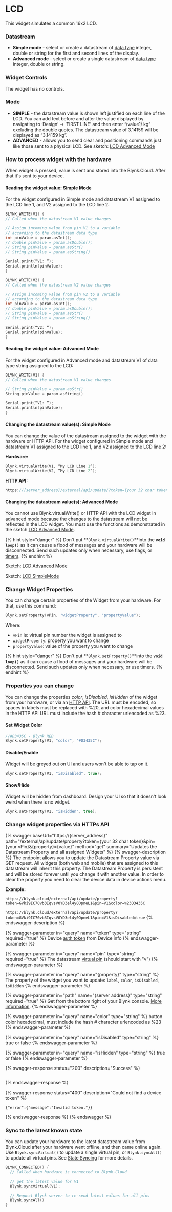 # LCD

This widget simulates a common 16x2 LCD.



### Datastream

* **Simple mode** - select or create a datastream of [data type](https://docs.blynk.io/en/blynk.console/templates/datastreams/datastreams-common-settings/data-type) integer, double or string for the first and second lines of the display.
* **Advanced mode** - select or create a single datastream of [data type](https://docs.blynk.io/en/blynk.console/templates/datastreams/datastreams-common-settings/data-type) integer, double or string.&#x20;

### Widget Controls

The widget has no controls.

### Mode

* **SIMPLE** - the datastream value is shown left justified on each line of the LCD. You can add text before and after the value displayed by navigating to ‘Design’ -> ‘FIRST LINE’ and then enter “/value1/ kg” excluding the double quotes. The datastream value of 3.14159 will be displayed as “3.14159 kg”. &#x20;
* **ADVANCED** - allows you to send clear and positioning commands just like those sent to a physical LCD. See sketch: [LCD Advanced Mode](https://github.com/blynkkk/blynk-library/blob/master/examples/Widgets/LCD/LCD\_AdvancedMode/LCD\_AdvancedMode.ino)



### How to process widget with the hardware

When widget is pressed, value is sent and stored into the Blynk.Cloud. After that it's sent to your device.

#### Reading the widget value: **Simple Mode**

For the widget configured in Simple mode and datastream V1 assigned to the LCD line 1, and V2 assigned to the LCD line 2:

```cpp
BLYNK_WRITE(V1) {
// Called when the datastream V1 value changes

// Assign incoming value from pin V1 to a variable
// according to the datastream data type
int pinValue = param.asInt(); 
// double pinValue = param.asDouble();
// String pinValue = param.asStr()
// String pinValue = param.asString()

Serial.print(“V1: “);
Serial.println(pinValue);
}

BLYNK_WRITE(V2) {
// Called when the datastream V2 value changes

// Assign incoming value from pin V2 to a variable
// according to the datastream data type
int pinValue = param.asInt(); 
// double pinValue = param.asDouble();
// String pinValue = param.asStr()
// String pinValue = param.asString()

Serial.print(“V2: “);
Serial.println(pinValue);
}
```

#### Reading the widget value: **Advanced Mode**

For the widget configured in Advanced mode and datastream V1 of data type string assigned to the LCD:

```cpp
BLYNK_WRITE(V1) {
// Called when the datastream V1 value changes

// String pinValue = param.asStr()
String pinValue = param.asString()

Serial.print(“V1: “);
Serial.println(pinValue);
}
```

#### Changing the datastream value(s): **Simple Mode**

You can change the value of the datastream assigned to the widget with the hardware or HTTP API. For the widget configured in Simple mode and datastream V1 assigned to the LCD line 1, and V2 assigned to the LCD line 2:

**Hardware:**

```cpp
Blynk.virtualWrite(V1, “My LCD Line 1”);	
Blynk.virtualWrite(V2, “My LCD Line 2”);
```

**HTTP API:**

```cpp
https://{server_address}/external/api/update/?token={your 32 char token}&V1=My%20LCD&20Line&202
```

#### Changing the datastream value(s): Advanced **Mode**

You cannot use Blynk.virtualWrite() or HTTP API with the LCD widget in advanced mode because the changes to the datastream will not be reflected in the LCD widget.  You must use the functions as demonstrated in the sketch [LCD Advanced Mode](https://github.com/blynkkk/blynk-library/blob/master/examples/Widgets/LCD/LCD\_AdvancedMode/LCD\_AdvancedMode.ino).



{% hint style="danger" %}
Don't put **`Blynk.virtualWrite()`**into the **`void loop()`** as it can cause a flood of messages and your hardware will be disconnected. Send such updates only when necessary, use flags, or [timers](../../blynk.edgent-firmware-api/blynk-timer.md).
{% endhint %}



Sketch:  [LCD Advanced Mode](https://github.com/blynkkk/blynk-library/blob/master/examples/Widgets/LCD/LCD\_AdvancedMode/LCD\_AdvancedMode.ino)

Sketch:  [LCD SimpleMode](https://github.com/blynkkk/blynk-library/blob/master/examples/Widgets/LCD/LCD\_SimpleMode/LCD\_SimpleMode.ino)



### Change Widget Properties

You can change certain properties of the Widget from your hardware. For that, use this command:&#x20;

```cpp
Blynk.setProperty(vPin, "widgetProperty", "propertyValue"); 
```

Where:&#x20;

* `vPin` is: virtual pin number the widget is assigned to
* `widgetProperty`: property you want to change
* `propertyValue`: value of the property you want to change

{% hint style="danger" %}
Don't put **`Blynk.setProperty()`**into the **`void loop()`** as it can cause a flood of messages and your hardware will be disconnected. Send such updates only when necessary, or use timers.
{% endhint %}



### Properties you can change

You can change the properties _color_, _isDisabled_, _isHidden_ of the widget from your hardware, or via an [HTTP API](broken-reference). The URL must be encoded, so spaces in labels must be replaced with %20, and color hexadecimal values in the HTTP API URL must include the hash # character urlencoded as %23.

#### **Set Widget Color**

```cpp
//#D3435C - Blynk RED 
Blynk.setProperty(V1, "color", "#D3435C");
```

#### **Disable/Enable**

Widget will be greyed out on UI and users won't be able to tap on it.

```cpp
Blynk.setProperty(V1, "isDisabled", true);
```

#### **Show/Hide**

Widget will be hidden from dashboard. Design your UI so that it doesn't look weird when there is no widget.

```cpp
Blynk.setProperty(V1, "isHidden", true);
```



### Change widget properties via HTTPs API

{% swagger baseUrl="https://{server_address}" path="/external/api/update/property?token={your 32 char token}&pin={your vPin}&{property}={value}" method="get" summary="Updates the Datastream Property and all assigned Widgets" %}
{% swagger-description %}
The endpoint allows you to update the Datastream Property value via GET request. All widgets (both web and mobile) that are assigned to this datastream will inherit this property. The Datastream Property is persistent and will be stored forever until you change it with another value. In order to clear the property you need to clear the device data in device actions menu.

**Example:**

`https://blynk.cloud/external/api/update/property?token=GVki9IC70vb3IqvsV0YD3el4y0OpneL1&pin=V1&color=%23D3435C`

`https://blynk.cloud/external/api/update/property?token=GVki9IC70vb3IqvsV0YD3el4y0OpneL1&pin=V1&isDisabled=true`
{% endswagger-description %}

{% swagger-parameter in="query" name="token" type="string" required="true" %}
Device [auth token](../../concepts/device.md#authtoken) from Device info
{% endswagger-parameter %}

{% swagger-parameter in="query" name="pin" type="string" required="true" %}
The datastream [virtual pin](../../blynk.console/templates/datastreams/virtual-pin.md) (should start with "v")
{% endswagger-parameter %}

{% swagger-parameter in="query" name="{property}" type="string" %}
The property of the widget you want to update: `label`, `color`, `isDisabled`, `isHidden`
{% endswagger-parameter %}

{% swagger-parameter in="path" name="{server address}" type="string" required="true" %}
Get from the bottom right of your Blynk console. [More information](../../blynk.cloud/device-https-api/troubleshooting.md).
{% endswagger-parameter %}

{% swagger-parameter in="query" name="color" type="string" %}
button color hexadecimal, must include the hash # character urlencoded as %23
{% endswagger-parameter %}

{% swagger-parameter in="query" name="isDisabled" type="string" %}
true or false
{% endswagger-parameter %}

{% swagger-parameter in="query" name="isHidden" type="string" %}
true or false
{% endswagger-parameter %}

{% swagger-response status="200" description="Success" %}
```
```
{% endswagger-response %}

{% swagger-response status="400" description="Could not find a device token" %}
```
{"error":{"message":"Invalid token."}}
```
{% endswagger-response %}
{% endswagger %}

### **Sync to the latest known state**&#x20;

You can update your hardware to the latest datastream value from Blynk.Cloud after your hardware went offline, and then came online again. Use `Blynk.syncVirtual()` to update a single virtual pin, or `Blynk.syncAll()` to update all virtual pins. See [State Syncing](../../blynk.edgent-firmware-api/state-syncing.md) for more details.

```cpp
BLYNK_CONNECTED() { 
  // Called when hardware is connected to Blynk.Cloud  

  // get the latest value for V1
  Blynk.syncVirtual(V1); 

  // Request Blynk server to re-send latest values for all pins
  Blynk.syncAll()
}
```
